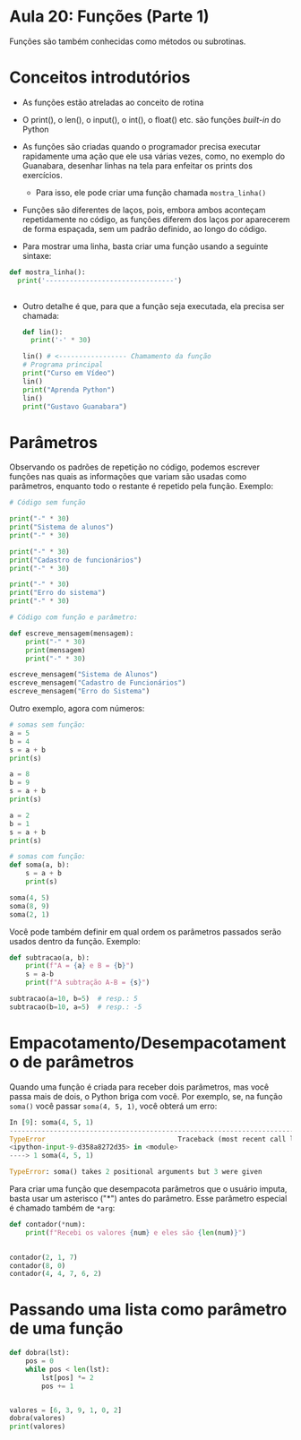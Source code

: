 # Aula 20: Funções (Parte 1)

Funções são também conhecidas como métodos ou subrotinas.

# Conceitos introdutórios

* As funções estão atreladas ao conceito de rotina
* O print(), o len(), o input(), o int(), o float() etc. são funções *built-in* do Python
* As funções são criadas quando o programador precisa executar rapidamente uma ação que ele usa várias vezes, como, no exemplo do Guanabara, desenhar linhas na tela para enfeitar os prints dos exercícios.
  * Para isso, ele pode criar uma função chamada `mostra_linha()`
* Funções são diferentes de laços, pois, embora ambos aconteçam repetidamente no código, as funções diferem dos laços por aparecerem de forma espaçada, sem um padrão definido, ao longo do código.

* Para mostrar uma linha, basta criar uma função usando a seguinte sintaxe:

```python
def mostra_linha():
  print('--------------------------------')
	
```

* Outro detalhe é que, para que a função seja executada, ela precisa ser chamada:

  ```python
  def lin():
    print('-' * 30)
  
  lin() # <----------------- Chamamento da função
  # Programa principal
  print("Curso em Vídeo")
  lin()
  print("Aprenda Python")
  lin()
  print("Gustavo Guanabara")
  ```

# Parâmetros

Observando os padrões de repetição no código, podemos escrever funções nas quais as informações que variam são usadas como parâmetros, enquanto todo o restante é repetido pela função. Exemplo:

```python
# Código sem função

print("-" * 30)
print("Sistema de alunos")
print("-" * 30)

print("-" * 30)
print("Cadastro de funcionários")
print("-" * 30)

print("-" * 30)
print("Erro do sistema")
print("-" * 30)

# Código com função e parâmetro:

def escreve_mensagem(mensagem):
    print("-" * 30)
    print(mensagem)
    print("-" * 30)

escreve_mensagem("Sistema de Alunos")
escreve_mensagem("Cadastro de Funcionários")
escreve_mensagem("Erro do Sistema")
```

Outro exemplo, agora com números:

```python
# somas sem função:
a = 5
b = 4
s = a + b
print(s)

a = 8
b = 9
s = a + b
print(s)

a = 2
b = 1
s = a + b
print(s)

# somas com função:
def soma(a, b):
    s = a + b
    print(s)

soma(4, 5)
soma(8, 9)
soma(2, 1)
```

Você pode também definir em qual ordem os parâmetros passados serão usados dentro da função. Exemplo:

```python
def subtracao(a, b):
    print(f"A = {a} e B = {b}")
    s = a-b
    print(f"A subtração A-B = {s}")

subtracao(a=10, b=5)  # resp.: 5
subtracao(b=10, a=5)  # resp.: -5
```

# Empacotamento/Desempacotamento de parâmetros

Quando uma função é criada para receber dois parâmetros, mas você passa mais de dois, o Python briga com você. Por exemplo, se, na função `soma()` você passar `soma(4, 5, 1)`, você obterá um erro:

```python
In [9]: soma(4, 5, 1)
---------------------------------------------------------------------------
TypeError                                 Traceback (most recent call last)
<ipython-input-9-d358a8272d35> in <module>
----> 1 soma(4, 5, 1)

TypeError: soma() takes 2 positional arguments but 3 were given
```

Para criar uma função que desempacota parâmetros que o usuário imputa, basta usar um asterisco ("\*") antes do parâmetro. Esse parâmetro especial é chamado também de  `*arg`:

```python
def contador(*num):
	print(f"Recebi os valores {num} e eles são {len(num)}")

  
contador(2, 1, 7)
contador(8, 0)
contador(4, 4, 7, 6, 2)
```

# Passando uma lista como parâmetro de uma função

```python
def dobra(lst):
    pos = 0
    while pos < len(lst):
        lst[pos] *= 2
        pos += 1


valores = [6, 3, 9, 1, 0, 2]
dobra(valores)
print(valores)
```



